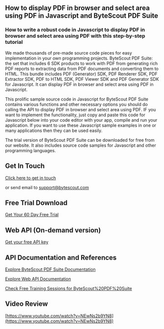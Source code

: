 ## How to display PDF in browser and select area using PDF in Javascript and ByteScout PDF Suite

### How to write a robust code in Javascript to display PDF in browser and select area using PDF with this step-by-step tutorial

We made thousands of pre-made source code pieces for easy implementation in your own programming projects. ByteScout PDF Suite: the set that includes 6 SDK products to work with PDF from generating rich PDF reports to extracting data from PDF documents and converting them to HTML. This bundle includes PDF (Generator) SDK, PDF Renderer SDK, PDF Extractor SDK, PDF to HTML SDK, PDF Viewer SDK and PDF Generator SDK for Javascript. It can display PDF in browser and select area using PDF in Javascript.

This prolific sample source code in Javascript for ByteScout PDF Suite contains various functions and other necessary options you should do calling the API to display PDF in browser and select area using PDF. IF you want to implement the functionality, just copy and paste this code for Javascript below into your code editor with your app, compile and run your application. If you want to use these Javascript sample examples in one or many applications then they can be used easily.

The trial version of ByteScout PDF Suite can be downloaded for free from our website. It also includes source code samples for Javascript and other programming languages.

## Get In Touch

[Click here to get in touch](https://bytescout.zendesk.com/hc/en-us/requests/new?subject=ByteScout%20PDF%20Suite%20Question)

or send email to [support@bytescout.com](mailto:support@bytescout.com?subject=ByteScout%20PDF%20Suite%20Question) 

## Free Trial Download

[Get Your 60 Day Free Trial](https://bytescout.com/download/web-installer?utm_source=github-readme)

## Web API (On-demand version)

[Get your free API key](https://pdf.co/documentation/api?utm_source=github-readme)

## API Documentation and References

[Explore ByteScout PDF Suite Documentation](https://bytescout.com/documentation/index.html?utm_source=github-readme)

[Explore Web API Documentation](https://pdf.co/documentation/api?utm_source=github-readme)

[Check Free Training Sessions for ByteScout%20PDF%20Suite](https://academy.bytescout.com/)

## Video Review

[https://www.youtube.com/watch?v=NEwNs2b9YN8](https://www.youtube.com/watch?v=NEwNs2b9YN8)